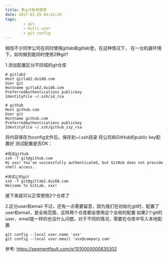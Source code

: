```yaml
---
title: 多git账号使用
date: 2017-01-25 04:22:26
tags:
        - git
        - mutli user
        - git config
---
```

相信不少同学公司在同时使用gitlab和gitlab登，在这种情况下，
在一台机器环境下，如何做到能同时使用2种git?

<!-- more -->

1.添加配置区分不同域的git仓库
```
# gitlab2
Host gitlab2.dui88.com
User git
Hostname gitlab2.dui88.com
PreferredAuthentications publickey
IdentityFile ~/.ssh/id_rsa

# github
Host github.com
User git
Hostname github.com
PreferredAuthentications publickey
IdentityFile ~/.ssh/github_zzy_rsa
```
将内容保存为config文件后，保存到~/.ssh目录
将公司和GitHub的public key配置好
测试配置是否OK：
```
#测试github
ssh -T git@github.com
Hi xxx! You've successfully authenticated, but GitHub does not provide shell access.

#测试公司git
ssh -T git@gitlab2.dui88.com
Welcome to GitLab, xxx!
```
接下来就可以正常使用2个仓库了

2.区分user和email
不过，还有一点需要留意，因为我们在初始化git时，配置了user和email，是全局范围，这样两个仓库都会使用这个全局的配置
如果2个git的user，email是一样的也没什么问题，对于不同的情况，需要在仓库中写入本地配置
```
git config --local user.name 'xxx'
git config --local user.email 'xxx@compary.com'
```

参考:
https://segmentfault.com/q/1010000000835302